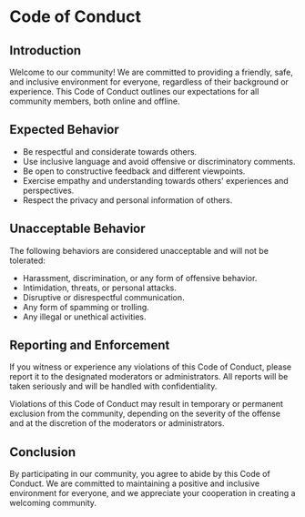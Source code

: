 # Code of Conduct

## Introduction

Welcome to our community! We are committed to providing a friendly, safe, and inclusive environment for everyone, regardless of their background or experience. This Code of Conduct outlines our expectations for all community members, both online and offline.

## Expected Behavior

- Be respectful and considerate towards others.
- Use inclusive language and avoid offensive or discriminatory comments.
- Be open to constructive feedback and different viewpoints.
- Exercise empathy and understanding towards others' experiences and perspectives.
- Respect the privacy and personal information of others.

## Unacceptable Behavior

The following behaviors are considered unacceptable and will not be tolerated:

- Harassment, discrimination, or any form of offensive behavior.
- Intimidation, threats, or personal attacks.
- Disruptive or disrespectful communication.
- Any form of spamming or trolling.
- Any illegal or unethical activities.

## Reporting and Enforcement

If you witness or experience any violations of this Code of Conduct, please report it to the designated moderators or administrators. All reports will be taken seriously and will be handled with confidentiality.

Violations of this Code of Conduct may result in temporary or permanent exclusion from the community, depending on the severity of the offense and at the discretion of the moderators or administrators.

## Conclusion

By participating in our community, you agree to abide by this Code of Conduct. We are committed to maintaining a positive and inclusive environment for everyone, and we appreciate your cooperation in creating a welcoming community.

